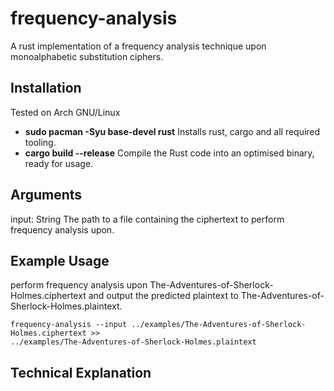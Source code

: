 # frequency-analysis 
A rust implementation of a frequency analysis technique upon monoalphabetic substitution ciphers.

## Installation
Tested on Arch GNU/Linux
<ul>
    <li><b>sudo pacman -Syu base-devel rust</b> Installs rust, cargo and all required tooling.</li>
    <li><b>cargo build --release</b> Compile the Rust code into an optimised binary, ready for usage.</li>
</ul>

## Arguments
input: String
The path to a file containing the ciphertext to perform frequency analysis upon.

## Example Usage
perform frequency analysis upon The-Adventures-of-Sherlock-Holmes.ciphertext and output the predicted plaintext to The-Adventures-of-Sherlock-Holmes.plaintext.

```
frequency-analysis --input ../examples/The-Adventures-of-Sherlock-Holmes.ciphertext >> 
../examples/The-Adventures-of-Sherlock-Holmes.plaintext
```

## Technical Explanation 


